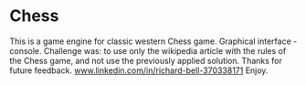 # Chess
This is a game engine for classic western Chess game. Graphical interface - console. 
Challenge was: to use only the wikipedia article with the rules of the Chess game, and not use the previously applied solution. 
Thanks for future feedback. 
www.linkedin.com/in/richard-bell-370338171 
Enjoy.
